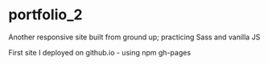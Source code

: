 # portfolio_2
Another responsive site built from ground up; practicing Sass and vanilla JS

First site I deployed on github.io - using npm gh-pages
